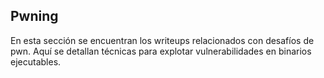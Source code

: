 ## Pwning

En esta sección se encuentran los writeups relacionados con desafíos de pwn. Aquí se detallan técnicas para explotar vulnerabilidades en binarios ejecutables.
